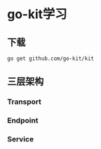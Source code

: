 # go-kit学习

## 下载

`go get github.com/go-kit/kit`

## 三层架构

### Transport

### Endpoint

### Service

